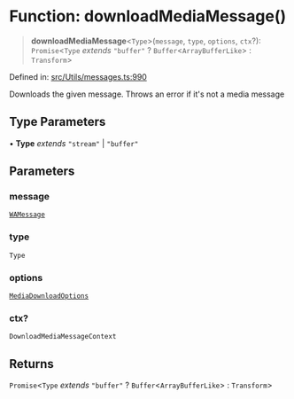 # Function: downloadMediaMessage()

> **downloadMediaMessage**\<`Type`\>(`message`, `type`, `options`, `ctx`?): `Promise`\<`Type` *extends* `"buffer"` ? `Buffer`\<`ArrayBufferLike`\> : `Transform`\>

Defined in: [src/Utils/messages.ts:990](https://github.com/Fokusdotid/bail/blob/0fe6346a5ff68a74eb71890335c982b44e2da604/src/Utils/messages.ts#L990)

Downloads the given message. Throws an error if it's not a media message

## Type Parameters

• **Type** *extends* `"stream"` \| `"buffer"`

## Parameters

### message

[`WAMessage`](../type-aliases/WAMessage.md)

### type

`Type`

### options

[`MediaDownloadOptions`](../type-aliases/MediaDownloadOptions.md)

### ctx?

`DownloadMediaMessageContext`

## Returns

`Promise`\<`Type` *extends* `"buffer"` ? `Buffer`\<`ArrayBufferLike`\> : `Transform`\>
